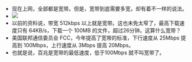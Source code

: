 - 现在上网，全部都是宽带。但是，宽带到底需要多宽，却有着不一样的说法。
- ![](https://cdn.beekka.com/blogimg/asset/202411/bg2024112804.webp)
- 以前的资料说，带宽 512kbps 以上就是宽带。这也未免太窄了，最高下载速度只有 64KB/s，下载一个 100MB 的文件，超过26分钟。这算什么宽带？
- 美国联邦通信委员会 FCC，今年提高了宽带的标准，下行速度从 25Mbps 提高到 100Mbps，上行速度从 3Mbps 提高 20Mbps。
- 也就是说，百兆是宽带的最低速度，低于100Mbps 就不叫宽带了。